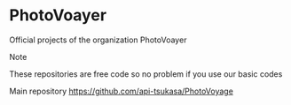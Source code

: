 # PhotoVoayer

Official projects of the organization PhotoVoayer

> [!NOTE]
> These repositories are free code so no problem if you use our basic codes
> 
> Main repository
> https://github.com/api-tsukasa/PhotoVoyage
